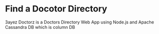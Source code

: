 # Find a Docotor Directory
3ayez Doctorz is a Doctors Directory Web App using Node.js and Apache Cassandra DB which is column DB

